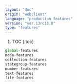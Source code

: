 ```yaml
---
layout: "doc"
origin: "webclient"
language: "production features"
version: "yar.13rc13.0"
type: "features"
---
```


1. TOC
{:toc}

```js
global-features
node-features
collection-features
stategroup-features
number-features
text-features
file-features
```
